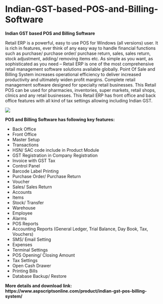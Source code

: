 # Indian-GST-based-POS-and-Billing-Software
<b>Indian GST based POS and Billing Software</b>

Retail ERP is a powerful, easy to use POS for Windows (all versions) user. It is rich in features, ever think of any easy way to handle financial functions such as purchase/ purchase order/ purchase return, sales, sales return, stock adjustment, adding/ removing items etc. As simple as you want, as sophisticated as you need – Retail ERP is one of the most comprehensive retail management software solutions available globally. Point Of Sale and Billing System increases operational efficiency to deliver increased productivity and ultimately widen profit margins. Complete retail management software designed for specialty retail businesses. This Retail POS can be used for pharmacies, inventories, super markets, retail shops, clinics and any retail businesses. This Retail ERP has front office and back office features with all kind of tax settings allowing including Indian GST.

<img src="https://www.aspscriptsonline.com/wp-content/uploads/2017/11/retail-erp-0.png">

<b>POS and Billing Software has following key features:</b>

<ul>
<li>Back Office</li>
<li>Front Office</li>
<li>Master Setup</li>
<li>Transactions</li>
<li>HSN/ SAC code include in Product Module</li>
<li>GST Registration in Company Registration</li>
<li>Invoice with GST Tax</li>
<li>Control Panel</li>
<li>Barcode Label Printing</li>
<li>Purchase Order/ Purchase Return</li>
<li>Voucher</li>
<li>Sales/ Sales Return</li>
<li>Accounts</li>
<li>Items</li>
<li>Stock/ Transfer</li>
<li>Warehouse</li>
<li>Employee</li>
<li>Alarms</li>
<li>POS Reports</li>
<li>Accounting Reports (General Ledger, Trial Balance, Day Book, Tax, Vouchers)</li>
<li>SMS/ Email Setting</li>
<li>Expenses</li>
<li>Terminal Settings</li>
<li>POS Opening/ Closing Amount</li>
<li>Tax Settings</li>
<li>Open Cash Drawer</li>
<li>Printing Bills</li>
<li>Database Backup/ Restore</li>
</ul>
<b>More details and download link:</b><br>
<b>https://www.aspscriptsonline.com/product/indian-gst-pos-billing-system/</b>
